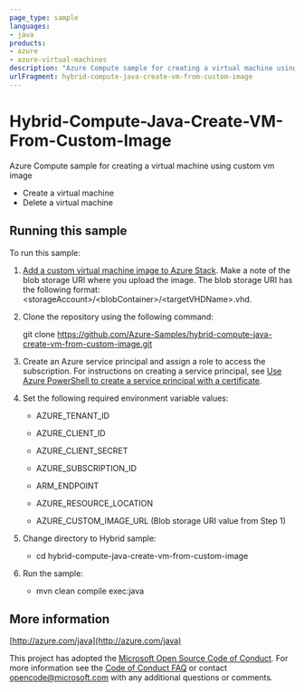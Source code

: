```yaml
---
page_type: sample
languages:
- java
products:
- azure
- azure-virtual-machines
description: "Azure Compute sample for creating a virtual machine using custom vm image"
urlFragment: hybrid-compute-java-create-vm-from-custom-image
---
```


# Hybrid-Compute-Java-Create-VM-From-Custom-Image

Azure Compute sample for creating a virtual machine using custom vm image

- Create a virtual machine
- Delete a virtual machine


## Running this sample

To run this sample:

1. [Add a custom virtual machine image to Azure Stack](https://docs.microsoft.com/en-us/azure/azure-stack/azure-stack-add-vm-image). Make a note of the blob storage URI where you upload the image. The blob storage URI has the following format: &lt;storageAccount&gt;/&lt;blobContainer&gt;/&lt;targetVHDName&gt;.vhd.

2. Clone the repository using the following command:

    git clone https://github.com/Azure-Samples/hybrid-compute-java-create-vm-from-custom-image.git

3. Create an Azure service principal and assign a role to access the subscription. For instructions on creating a service principal, see [Use Azure PowerShell to create a service principal with a certificate](https://docs.microsoft.com/en-us/azure/azure-stack/azure-stack-create-service-principals).

4. Set the following required environment variable values:

    * AZURE_TENANT_ID

    * AZURE_CLIENT_ID

    * AZURE_CLIENT_SECRET

    * AZURE_SUBSCRIPTION_ID

    * ARM_ENDPOINT

    * AZURE_RESOURCE_LOCATION

    * AZURE_CUSTOM_IMAGE_URL (Blob storage URI value from Step 1)

5. Change directory to Hybrid sample:
    
    * cd hybrid-compute-java-create-vm-from-custom-image

6. Run the sample:
    * mvn clean compile exec:java
    
## More information

[http://azure.com/java](http://azure.com/java)

This project has adopted the [Microsoft Open Source Code of Conduct](https://opensource.microsoft.com/codeofconduct/). For more information see the [Code of Conduct FAQ](https://opensource.microsoft.com/codeofconduct/faq/) or contact [opencode@microsoft.com](mailto:opencode@microsoft.com) with any additional questions or comments.

